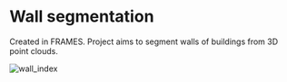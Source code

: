 # Wall segmentation
Created in FRAMES. Project aims to segment walls of buildings from 3D point clouds.

![wall_index](https://user-images.githubusercontent.com/74016088/128055248-9448a4a0-b11e-4c5f-9906-2ce1686034a3.PNG)

